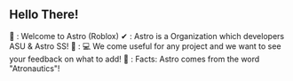 ## Hello There!

👋 : Welcome to Astro (Roblox)
✔ :  Astro is a Organization which developers ASU & Astro SS!
👩‍ : 💻 We come useful for any project and we want to see your feedback on what to add!
🍿 :  Facts: Astro comes from the word "Atronautics"!
